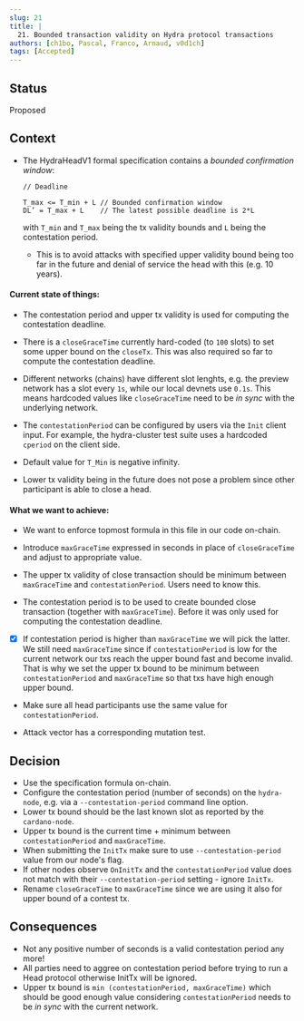 ```yaml
---
slug: 21
title: |
  21. Bounded transaction validity on Hydra protocol transactions
authors: [ch1bo, Pascal, Franco, Arnaud, v0d1ch]
tags: [Accepted]
---
```


## Status

Proposed

## Context

- The HydraHeadV1 formal specification contains a _bounded confirmation window_:

  ```
  // Deadline

  T_max <= T_min + L // Bounded confirmation window
  DL’ = T_max + L    // The latest possible deadline is 2*L

  ```

  with `T_min` and `T_max` being the tx validity bounds and `L` being the
  contestation period.

  - This is to avoid attacks with specified upper validity bound being too far
    in the future and denial of service the head with this (e.g. 10 years).

#### Current state of things:

- The contestation period and upper tx validity is used for computing the
  contestation deadline.

- There is a `closeGraceTime` currently hard-coded (to `100` slots) to set some
  upper bound on the `closeTx`. This was also required so far to compute the
  contestation deadline.

- Different networks (chains) have different slot lenghts, e.g. the preview
  network has a slot every `1s`, while our local devnets use `0.1s`. This means
  hardcoded values like `closeGraceTime` need to be _in sync_ with the
  underlying network.

- The `contestationPeriod` can be configured by users via the `Init` client
  input. For example, the hydra-cluster test suite uses a hardcoded `cperiod` on
  the client side.

- Default value for `T_Min` is negative infinity.

- Lower tx validity being in the future does not pose a problem since other
  participant is able to close a head.

#### What we want to achieve:

- We want to enforce topmost formula in this file in our code on-chain.

- Introduce `maxGraceTime` expressed in seconds in place of `closeGraceTime` and adjust to
  appropriate value.

- The upper tx validity of close transaction should be minimum between
  `maxGraceTime` and `contestationPeriod`. Users need to know this.

- The contestation period is to be used to create bounded close transaction
  (together with `maxGraceTime`). Before it was only used for computing the
  contestation deadline.

- [x] If contestation period is higher than `maxGraceTime` we will pick the
      latter. We still need `maxGraceTime` since if `contestationPeriod` is low for
      the current network our txs reach the upper bound fast and become invalid.
      That is why we set the upper tx bound to be minimum between
      `contestationPeriod` and `maxGraceTime` so that txs have high enough upper
      bound.

- Make sure all head participants use the same value for `contestationPeriod`.

- Attack vector has a corresponding mutation test.

## Decision

- Use the specification formula on-chain.
- Configure the contestation period (number of seconds) on the `hydra-node`,
  e.g. via a `--contestation-period` command line option.
- Lower tx bound should be the last known slot as reported by the
  `cardano-node`.
- Upper tx bound is the current time + minimum between `contestationPeriod` and
  `maxGraceTime`.
- When submitting the `InitTx` make sure to use `--contestation-period` value
  from our node's flag.
- If other nodes observe `OnInitTx` and the `contestationPeriod` value does not
  match with their `--contestation-period` setting - ignore `InitTx`.
- Rename `closeGraceTime` to `maxGraceTime` since we are using it also for upper
  bound of a contest tx.

## Consequences

- Not any positive number of seconds is a valid contestation period any more!
- All parties need to aggree on contestation period before trying to run a Head
  protocol otherwise InitTx will be ignored.
- Upper tx bound is `min (contestationPeriod, maxGraceTime)` which should be
  good enough value considering `contestationPeriod` needs to be _in sync_ with
  the current network.
